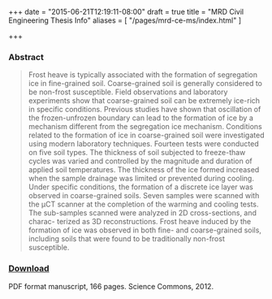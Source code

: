 +++
date = "2015-06-21T12:19:11-08:00"
draft = true
title = "MRD Civil Engineering Thesis Info"
aliases = [
    "/pages/mrd-ce-ms/index.html"
]

+++

### Abstract

> Frost heave is typically associated with the formation of segregation ice in
> fine-grained soil. Coarse-grained soil is generally considered to be non-frost
> susceptible. Field observations and laboratory experiments show that
> coarse-grained soil can be extremely ice-rich in specific conditions. Previous
> studies have shown that oscillation of the frozen-unfrozen boundary can lead to
> the formation of ice by a mechanism different from the segregation ice
> mechanism. Conditions related to the formation of ice in coarse-grained soil
> were investigated using modern laboratory techniques. Fourteen tests were
> conducted on five soil types. The thickness of soil subjected to freeze-thaw
> cycles was varied and controlled by the magnitude and duration of applied soil
> temperatures. The thickness of the ice formed increased when the sample
> drainage was limited or prevented during cooling. Under specific conditions,
> the formation of a discrete ice layer was observed in coarse-grained soils.
> Seven samples were scanned with the μCT scanner at the completion of the
> warming and cooling tests. The sub-samples scanned were analyzed in 2D
> cross-sections, and charac- terized as 3D reconstructions. Frost heave induced
> by the formation of ice was observed in both fine- and coarse-grained soils,
> including soils that were found to be traditionally non-frost susceptible.

### [Download](http://storage.googleapis.com/thermokarst-misc/ce_thesis/MRDillonCEThesisManuscript.pdf)

PDF format manuscript, 166 pages. Science Commons, 2012.


